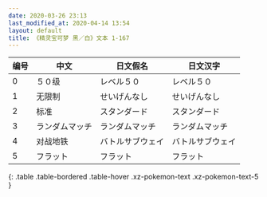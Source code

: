 ```yaml
---
date: 2020-03-26 23:13
last_modified_at: 2020-04-14 13:54
layout: default
title: 《精灵宝可梦 黑／白》文本 1-167
---
```

| 编号 | 中文 | 日文假名 | 日文汉字 |
| ---- | ---- | ---- | --- |
| 0 | ５０级 | レベル５０ | レベル５０ |
| 1 | 无限制 | せいげんなし | せいげんなし |
| 2 | 标准 | スタンダード | スタンダード |
| 3 | ランダムマッチ | ランダムマッチ | ランダムマッチ |
| 4 | 对战地铁 | バトルサブウェイ | バトルサブウェイ |
| 5 | フラット | フラット | フラット |
{: .table .table-bordered .table-hover .xz-pokemon-text .xz-pokemon-text-5 }
